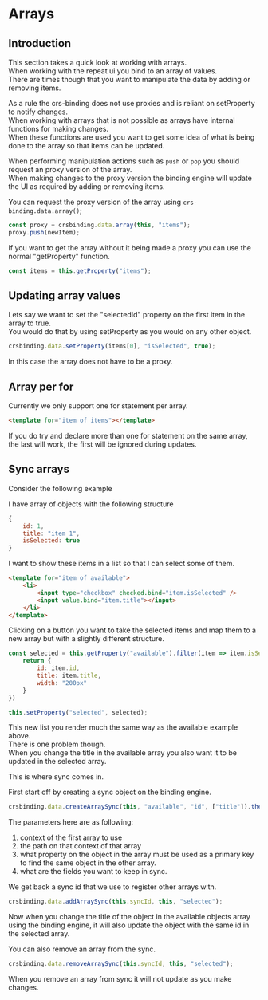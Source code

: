 # Arrays

## Introduction
This section takes a quick look at working with arrays.    
When working with the repeat ui you bind to an array of values.  
There are times though that you want to manipulate the data by adding or removing items.

As a rule the crs-binding does not use proxies and is reliant on setProperty to notify changes.  
When working with arrays that is not possible as arrays have internal functions for making changes.  
When these functions are used you want to get some idea of what is being done to the array so that items can be updated.

When performing manipulation actions such as `push` or `pop` you should request an proxy version of the array.  
When making changes to the proxy version the binding engine will update the UI as required by adding or removing items.

You can request the proxy version of the array using `crs-binding.data.array()`;

```js
const proxy = crsbinding.data.array(this, "items");
proxy.push(newItem);
```

If you want to get the array without it being made a proxy you can use the normal "getProperty" function.

```js
const items = this.getProperty("items");
```

## Updating array values
Lets say we want to set the "selectedId" property on the first item in the array to true.  
You would do that by using setProperty as you would on any other object. 

```js
crsbinding.data.setProperty(items[0], "isSelected", true);
```

In this case the array does not have to be a proxy.

## Array per for
Currently we only support one for statement per array.

```html
<template for="item of items"></template>
```

If you do try and declare more than one for statement on the same array, the last will work, the first will be ignored during updates.

## Sync arrays
Consider the following example

I have array of objects with the following structure

```js
{
    id: 1,
    title: "item 1",
    isSelected: true
}
```

I want to show these items in a list so that I can select some of them.

```html
<template for="item of available">
    <li>
        <input type="checkbox" checked.bind="item.isSelected" />
        <input value.bind="item.title"></input>
    </li>
</template>
```

Clicking on a button you want to take the selected items and map them to a new array but with a slightly different structure.

```js
const selected = this.getProperty("available").filter(item => item.isSelected == true).map(item => {
    return {
        id: item.id,
        title: item.title,
        width: "200px"
    }
})

this.setProperty("selected", selected);
```

This new list you render much the same way as the available example above.  
There is one problem though.  
When you change the title in the available array you also want it to be updated in the selected array.

This is where sync comes in.

First start off by creating a sync object on the binding engine.

```js
crsbinding.data.createArraySync(this, "available", "id", ["title"]).then(syncId => this.syncId = syncId);
```

The parameters here are as following:

1. context of the first array to use
1. the path on that context of that array
1. what property on the object in the array must be used as a primary key to find the same object in the other array.
1. what are the fields you want to keep in sync.

We get back a sync id that we use to register other arrays with.

```js
crsbinding.data.addArraySync(this.syncId, this, "selected");
```

Now when you change the title of the object in the available objects array using the binding engine, it will also update the object with the same id in the selected array.

You can also remove an array from the sync.

```js
crsbinding.data.removeArraySync(this.syncId, this, "selected");
```

When you remove an array from sync it will not update as you make changes.